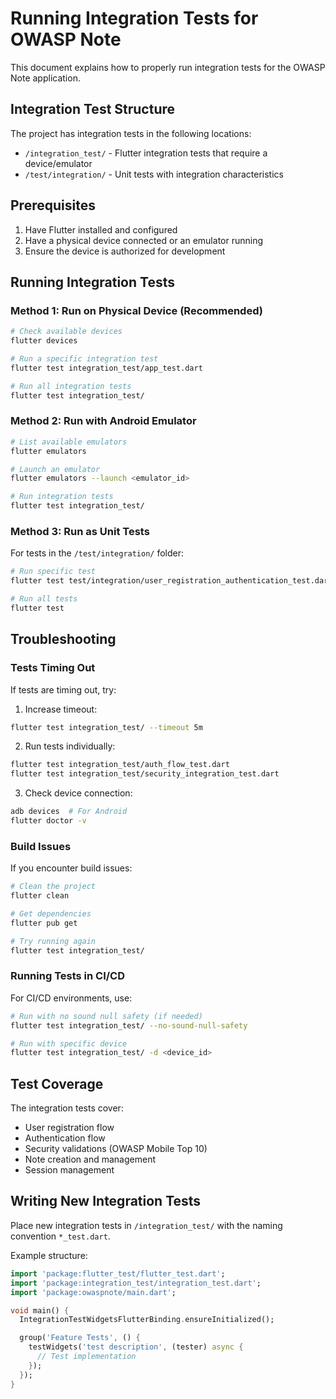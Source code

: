 # Running Integration Tests for OWASP Note

This document explains how to properly run integration tests for the OWASP Note application.

## Integration Test Structure

The project has integration tests in the following locations:
- `/integration_test/` - Flutter integration tests that require a device/emulator
- `/test/integration/` - Unit tests with integration characteristics

## Prerequisites

1. Have Flutter installed and configured
2. Have a physical device connected or an emulator running
3. Ensure the device is authorized for development

## Running Integration Tests

### Method 1: Run on Physical Device (Recommended)

```bash
# Check available devices
flutter devices

# Run a specific integration test
flutter test integration_test/app_test.dart

# Run all integration tests
flutter test integration_test/
```

### Method 2: Run with Android Emulator

```bash
# List available emulators
flutter emulators

# Launch an emulator
flutter emulators --launch <emulator_id>

# Run integration tests
flutter test integration_test/
```

### Method 3: Run as Unit Tests

For tests in the `/test/integration/` folder:

```bash
# Run specific test
flutter test test/integration/user_registration_authentication_test.dart

# Run all tests
flutter test
```

## Troubleshooting

### Tests Timing Out

If tests are timing out, try:

1. Increase timeout:
```bash
flutter test integration_test/ --timeout 5m
```

2. Run tests individually:
```bash
flutter test integration_test/auth_flow_test.dart
flutter test integration_test/security_integration_test.dart
```

3. Check device connection:
```bash
adb devices  # For Android
flutter doctor -v
```

### Build Issues

If you encounter build issues:

```bash
# Clean the project
flutter clean

# Get dependencies
flutter pub get

# Try running again
flutter test integration_test/
```

### Running Tests in CI/CD

For CI/CD environments, use:

```bash
# Run with no sound null safety (if needed)
flutter test integration_test/ --no-sound-null-safety

# Run with specific device
flutter test integration_test/ -d <device_id>
```

## Test Coverage

The integration tests cover:
- User registration flow
- Authentication flow
- Security validations (OWASP Mobile Top 10)
- Note creation and management
- Session management

## Writing New Integration Tests

Place new integration tests in `/integration_test/` with the naming convention `*_test.dart`.

Example structure:
```dart
import 'package:flutter_test/flutter_test.dart';
import 'package:integration_test/integration_test.dart';
import 'package:owaspnote/main.dart';

void main() {
  IntegrationTestWidgetsFlutterBinding.ensureInitialized();

  group('Feature Tests', () {
    testWidgets('test description', (tester) async {
      // Test implementation
    });
  });
}
```